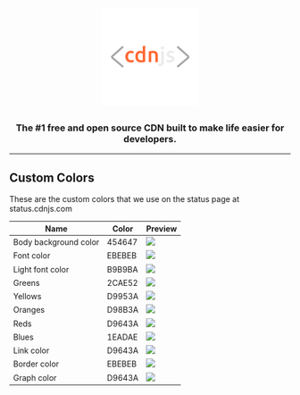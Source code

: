 <h1 align="center">
    <a href="https://cdnjs.com"><img src="https://raw.githubusercontent.com/cdnjs/brand/master/logo/standard/light-512.png" width="175px" alt="< cdnjs >"></a>
</h1>
 
<h3 align="center">The #1 free and open source CDN built to make life easier for developers.</h3>

---

## Custom Colors

These are the custom colors that we use on the status page at status.cdnjs.com

| Name | Color | Preview |
|------|-------|---------|
| Body background color | 454647 | ![](http://singlecolorimage.com/get/454647/32x32) |
| Font color | EBEBEB | ![](http://singlecolorimage.com/get/EBEBEB/32x32) |
| Light font color | B9B9BA | ![](http://singlecolorimage.com/get/B9B9BA/32x32) |
| Greens | 2CAE52 | ![](http://singlecolorimage.com/get/2CAE52/32x32) |
| Yellows | D9953A | ![](http://singlecolorimage.com/get/D9953A/32x32) |
| Oranges | D98B3A | ![](http://singlecolorimage.com/get/D98B3A/32x32) |
| Reds | D9643A | ![](http://singlecolorimage.com/get/D9643A/32x32) |
| Blues | 1EADAE | ![](http://singlecolorimage.com/get/1EADAE/32x32) |
| Link color | D9643A | ![](http://singlecolorimage.com/get/D9643A/32x32) |
| Border color | EBEBEB | ![](http://singlecolorimage.com/get/EBEBEB/32x32) |
| Graph color | D9643A | ![](http://singlecolorimage.com/get/D9643A/32x32) |
